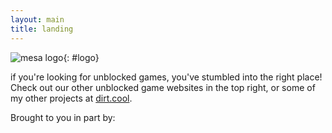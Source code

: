 ```yaml
---
layout: main
title: landing
---
```

<script type="text/javascript" src="roots/js/splashtext.js"></script>
<script type="text/javascript" src="roots/js/sponsor.js"></script>
<style src="roots/css/splash.css"></style>

![mesa logo](./roots/images/mesa.png){: #logo}

<div class="marquee">
<p id="splash"></p>
</div>


if you're looking for unblocked games, you've stumbled into the right place! Check out our other unblocked game websites in the top right, or some of my other projects at <a href="https://dirt.cool/">dirt.cool</a>.

Brought to you in part by:
<p id="sponsor"></p>

